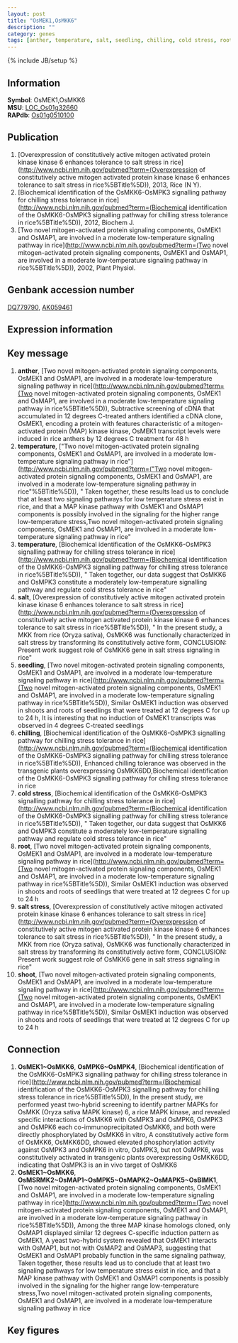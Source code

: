 ```yaml
---
layout: post
title: "OsMEK1,OsMKK6"
description: ""
category: genes
tags: [anther, temperature, salt, seedling, chilling, cold stress, root, salt stress, shoot]
---
```

{% include JB/setup %}

## Information
__Symbol__: OsMEK1,OsMKK6  
__MSU__: [LOC_Os01g32660](http://rice.plantbiology.msu.edu/cgi-bin/ORF_infopage.cgi?orf=LOC_Os01g32660)  
__RAPdb__: [Os01g0510100](http://rapdb.dna.affrc.go.jp/viewer/gbrowse_details/irgsp1?name=Os01g0510100)  

## Publication
1. [Overexpression of constitutively active mitogen activated protein kinase kinase 6 enhances tolerance to salt stress in rice](http://www.ncbi.nlm.nih.gov/pubmed?term=(Overexpression of constitutively active mitogen activated protein kinase kinase 6 enhances tolerance to salt stress in rice%5BTitle%5D)), 2013, Rice (N Y).
2. [Biochemical identification of the OsMKK6-OsMPK3 signalling pathway for chilling stress tolerance in rice](http://www.ncbi.nlm.nih.gov/pubmed?term=(Biochemical identification of the OsMKK6-OsMPK3 signalling pathway for chilling stress tolerance in rice%5BTitle%5D)), 2012, Biochem J.
3. [Two novel mitogen-activated protein signaling components, OsMEK1 and OsMAP1, are involved in a moderate low-temperature signaling pathway in rice](http://www.ncbi.nlm.nih.gov/pubmed?term=(Two novel mitogen-activated protein signaling components, OsMEK1 and OsMAP1, are involved in a moderate low-temperature signaling pathway in rice%5BTitle%5D)), 2002, Plant Physiol.

## Genbank accession number
[DQ779790](http://www.ncbi.nlm.nih.gov/nuccore/DQ779790), [AK059461](http://www.ncbi.nlm.nih.gov/nuccore/AK059461)

## Expression information

## Key message
1. __anther__, [Two novel mitogen-activated protein signaling components, OsMEK1 and OsMAP1, are involved in a moderate low-temperature signaling pathway in rice](http://www.ncbi.nlm.nih.gov/pubmed?term=(Two novel mitogen-activated protein signaling components, OsMEK1 and OsMAP1, are involved in a moderate low-temperature signaling pathway in rice%5BTitle%5D)),  Subtractive screening of cDNA that accumulated in 12 degrees C-treated anthers identified a cDNA clone, OsMEK1, encoding a protein with features characteristic of a mitogen-activated protein (MAP) kinase kinase, OsMEK1 transcript levels were induced in rice anthers by 12 degrees C treatment for 48 h
2. __temperature__, ["Two novel mitogen-activated protein signaling components, OsMEK1 and OsMAP1, are involved in a moderate low-temperature signaling pathway in rice"](http://www.ncbi.nlm.nih.gov/pubmed?term=("Two novel mitogen-activated protein signaling components, OsMEK1 and OsMAP1, are involved in a moderate low-temperature signaling pathway in rice"%5BTitle%5D)), " Taken together, these results lead us to conclude that at least two signaling pathways for low temperature stress exist in rice, and that a MAP kinase pathway with OsMEK1 and OsMAP1 components is possibly involved in the signaling for the higher range low-temperature stress,Two novel mitogen-activated protein signaling components, OsMEK1 and OsMAP1, are involved in a moderate low-temperature signaling pathway in rice"
3. __temperature__, [Biochemical identification of the OsMKK6-OsMPK3 signalling pathway for chilling stress tolerance in rice](http://www.ncbi.nlm.nih.gov/pubmed?term=(Biochemical identification of the OsMKK6-OsMPK3 signalling pathway for chilling stress tolerance in rice%5BTitle%5D)), " Taken together, our data suggest that OsMKK6 and OsMPK3 constitute a moderately low-temperature signalling pathway and regulate cold stress tolerance in rice"
4. __salt__, [Overexpression of constitutively active mitogen activated protein kinase kinase 6 enhances tolerance to salt stress in rice](http://www.ncbi.nlm.nih.gov/pubmed?term=(Overexpression of constitutively active mitogen activated protein kinase kinase 6 enhances tolerance to salt stress in rice%5BTitle%5D)), " In the present study, a MKK from rice (Oryza sativa), OsMKK6 was functionally characterized in salt stress by transforming its constitutively active form, CONCLUSION: Present work suggest role of OsMKK6 gene in salt stress signaling in rice"
5. __seedling__, [Two novel mitogen-activated protein signaling components, OsMEK1 and OsMAP1, are involved in a moderate low-temperature signaling pathway in rice](http://www.ncbi.nlm.nih.gov/pubmed?term=(Two novel mitogen-activated protein signaling components, OsMEK1 and OsMAP1, are involved in a moderate low-temperature signaling pathway in rice%5BTitle%5D)),  Similar OsMEK1 induction was observed in shoots and roots of seedlings that were treated at 12 degrees C for up to 24 h, It is interesting that no induction of OsMEK1 transcripts was observed in 4 degrees C-treated seedlings
6. __chilling__, [Biochemical identification of the OsMKK6-OsMPK3 signalling pathway for chilling stress tolerance in rice](http://www.ncbi.nlm.nih.gov/pubmed?term=(Biochemical identification of the OsMKK6-OsMPK3 signalling pathway for chilling stress tolerance in rice%5BTitle%5D)),  Enhanced chilling tolerance was observed in the transgenic plants overexpressing OsMKK6DD,Biochemical identification of the OsMKK6-OsMPK3 signalling pathway for chilling stress tolerance in rice
7. __cold stress__, [Biochemical identification of the OsMKK6-OsMPK3 signalling pathway for chilling stress tolerance in rice](http://www.ncbi.nlm.nih.gov/pubmed?term=(Biochemical identification of the OsMKK6-OsMPK3 signalling pathway for chilling stress tolerance in rice%5BTitle%5D)), " Taken together, our data suggest that OsMKK6 and OsMPK3 constitute a moderately low-temperature signalling pathway and regulate cold stress tolerance in rice"
8. __root__, [Two novel mitogen-activated protein signaling components, OsMEK1 and OsMAP1, are involved in a moderate low-temperature signaling pathway in rice](http://www.ncbi.nlm.nih.gov/pubmed?term=(Two novel mitogen-activated protein signaling components, OsMEK1 and OsMAP1, are involved in a moderate low-temperature signaling pathway in rice%5BTitle%5D)),  Similar OsMEK1 induction was observed in shoots and roots of seedlings that were treated at 12 degrees C for up to 24 h
9. __salt stress__, [Overexpression of constitutively active mitogen activated protein kinase kinase 6 enhances tolerance to salt stress in rice](http://www.ncbi.nlm.nih.gov/pubmed?term=(Overexpression of constitutively active mitogen activated protein kinase kinase 6 enhances tolerance to salt stress in rice%5BTitle%5D)), " In the present study, a MKK from rice (Oryza sativa), OsMKK6 was functionally characterized in salt stress by transforming its constitutively active form, CONCLUSION: Present work suggest role of OsMKK6 gene in salt stress signaling in rice"
10. __shoot__, [Two novel mitogen-activated protein signaling components, OsMEK1 and OsMAP1, are involved in a moderate low-temperature signaling pathway in rice](http://www.ncbi.nlm.nih.gov/pubmed?term=(Two novel mitogen-activated protein signaling components, OsMEK1 and OsMAP1, are involved in a moderate low-temperature signaling pathway in rice%5BTitle%5D)),  Similar OsMEK1 induction was observed in shoots and roots of seedlings that were treated at 12 degrees C for up to 24 h

## Connection
1. __OsMEK1~OsMKK6__, __OsMPK6~OsMPK4__, [Biochemical identification of the OsMKK6-OsMPK3 signalling pathway for chilling stress tolerance in rice](http://www.ncbi.nlm.nih.gov/pubmed?term=(Biochemical identification of the OsMKK6-OsMPK3 signalling pathway for chilling stress tolerance in rice%5BTitle%5D)),  In the present study, we performed yeast two-hybrid screening to identify partner MAPKs for OsMKK (Oryza sativa MAPK kinase) 6, a rice MAPK kinase, and revealed specific interactions of OsMKK6 with OsMPK3 and OsMPK6, OsMPK3 and OsMPK6 each co-immunoprecipitated OsMKK6, and both were directly phosphorylated by OsMKK6 in vitro, A constitutively active form of OsMKK6, OsMKK6DD, showed elevated phosphorylation activity against OsMPK3 and OsMPK6 in vitro, OsMPK3, but not OsMPK6, was constitutively activated in transgenic plants overexpressing OsMKK6DD, indicating that OsMPK3 is an in vivo target of OsMKK6
2. __OsMEK1~OsMKK6__, __OsMSRMK2~OsMAP1~OsMPK5~OsMAPK2~OsMAPK5~OsBIMK1__, [Two novel mitogen-activated protein signaling components, OsMEK1 and OsMAP1, are involved in a moderate low-temperature signaling pathway in rice](http://www.ncbi.nlm.nih.gov/pubmed?term=(Two novel mitogen-activated protein signaling components, OsMEK1 and OsMAP1, are involved in a moderate low-temperature signaling pathway in rice%5BTitle%5D)),  Among the three MAP kinase homologs cloned, only OsMAP1 displayed similar 12 degrees C-specific induction pattern as OsMEK1, A yeast two-hybrid system revealed that OsMEK1 interacts with OsMAP1, but not with OsMAP2 and OsMAP3, suggesting that OsMEK1 and OsMAP1 probably function in the same signaling pathway, Taken together, these results lead us to conclude that at least two signaling pathways for low temperature stress exist in rice, and that a MAP kinase pathway with OsMEK1 and OsMAP1 components is possibly involved in the signaling for the higher range low-temperature stress,Two novel mitogen-activated protein signaling components, OsMEK1 and OsMAP1, are involved in a moderate low-temperature signaling pathway in rice

## Key figures


